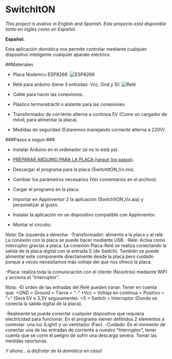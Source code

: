# SwitchItON

*This project is avalive in English and Spanish.*
*Este proyecto está disponible tanto en inglés como en Español.*


**Español:**

Esta aplicación domótica nos permite controlar mediante cualquier dispositivo inteligente cualquier aparato eléctrico. 

##Materiales

- Placa Nodemcu ESP8266:
![ESP8266](https://github.com/Jkutkut/SwitchItON/blob/master/imgs/esp8266.png)

- Relé para arduino (tiene 3 entradas: Vcc, Gnd y S):
![Relé](https://github.com/Jkutkut/SwitchItON/blob/master/imgs/relay.png)

- Cable para hacer las conexiones.
- Plástico termoretráctil o aislante para las conexiones.
- Transformador de corriente alterna a continua 5V (Como un cargador de móvil, para alimentar la placa).
- Medidas de seguridad (Estaremos manejando corriente alterna a 220V).

###Pasos a seguir:###
- Instalar Arduino en el ordenador (si no lo está ya).

- [PREPARAR ARDUINO PARA LA PLACA (seguir los pasos)](https://www.youtube.com/watch?v=0g7sazWXfEI).

- Descargar el programa para la placa (SwitchItON_V*x*.ino).

- Cambiar los parámetros necesarios (Ver comentarios en el archivo).

- Cargar el programa en la placa.

- Importar en AppInventor 2 la aplicación (SwitchItON_V*x*.aia) y personalizar al gusto.

- Instalar la aplicación en un dispositivo compatible con AppInventor.

- Montar el circuito:

*Nota:* De izquierda a derecha:
-Transformador: alimenta a la placa y al relé. La conexión con la placa se puede hacer mediante USB.
-Relé: Actúa como interruptor gracias a placa. La conexión Placa-Relé se realiza conectando la salida de la placa digital con la entrada S (de Switch). También se puede alimentar este componente directamente desde la placa pero cuidado porque a veces necesitamos más voltaje del que nos ofrece la placa.
 
-Placa: realiza toda la comunicación con el cliente (Nosotros) mediante WIFI y acciona el “interruptor”.


Nota:
-El orden de las entradas del Relé pueden variar. Tener en cuenta que:
   +GND = Ground = Tierra = “-”
   +Vcc = Voltaje en continua = Positivo = “+” (Será 5V o 3,3V seguramente).
   +S = Switch = Interruptor (Donde se conecta la salida digital de la placa).

-Realmente se puede conectar cualquier dispositivo que requiera electricidad para funcionar. En el programa vienen definidos 2 elementos a controlar: una luz (Light) y un ventilador (Fan).
-Cuidado: En el momento de conectar una de las entradas de corriente a nuestro “Interruptor”, tener cuenta que se corre el peligro de sufrir una descarga severa. Tomar las medidas oportunas.



*Y ahora… a disfrutar de la domótica en casa!*
